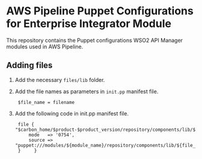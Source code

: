# AWS Pipeline Puppet Configurations for Enterprise Integrator Module

This repository contains the Puppet configurations WSO2 API Manager modules used in AWS Pipeline.

## Adding files
1. Add the necessary `files/lib` folder. 
2. Add the file names as parameters in `init.pp` manifest file.
        
        $file_name = filename
2. Add the following code in init.pp  manifest file.
    
        file { "$carbon_home/$product-$product_version/repository/components/lib/${file_name}":
            mode   => '0754',
            source => "puppet:///modules/${module_name}/repository/components/lib/${file_name}",
        }     }
